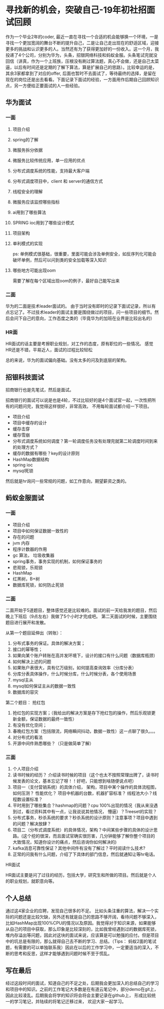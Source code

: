 # 寻找新的机会，突破自己-19年初社招面试回顾

作为一个毕业2年的coder, 最近一直在寻找一个合适的机会能够换一个环境，一是寻找一个更加宽阔的舞台不断的提升自己，二是让自己走出现在的舒适区域，迎接更多的挑战和认识更多的人。当然还有为了获得更加好的一份收入。这一个月，我投递了4个公司，分别为华为，头条，招银网络科技和蚂蚁金服。头条笔试完就没回信（讲真，作为一个上班族，压根没有刷过算法题，真心不会做，还是自己太菜逼，以后有时间还是定期的了解下算法，算是扩展自己的思路）。比较幸运的是，其余3家都拿到了对应的offer, 后面也暂时不去面试了，等待最终的选择，是留在现在的岗位还是出去看看。下面记录下面试的经验，一方面用作后期自己回顾知识点，另一方便给正要面试的人一些经验。

## 华为面试

### 一面

1. 项目介绍

2. spring的了解

3. 微服务拆分依据

4. 微服务比较传统应用，单一应用的优点

5. 分布式调度系统的性能，支持最大客户端

6. 分布式调度项目中，client 和 server的通信方式

7. 线程安全的理解

8. 微服务应该监控哪些指标

9. ai用到了哪些算法 

10. SPRING ioc用到了哪些设计模式

11. 项目架构

12. 单利模式的实现 

    ps: 单例模式很基础，很重要，里面可能会涉及单例安全，如反序列化可能会破坏单例，然后可以问到类的安全加载等深入知识

13. 哪些地方可能出现oom

    需要了解在每个区域出现oom的例子，最好自己能写出来

### 二面

华为的二面是技术leader面试的。 由于当时没有即时的记录下面试记录，所以有点忘记了。不过技术leader的面试主要是围绕做过的项目，问一些项目的细节。然后会问下自己的意向，工作态度之类的（毕竟华为的加班在业界是比较出名的）

### HR面

HR面试的话主要是考擦职业规划，对工作的态度，原有职位的一些情况。 感觉HR还是不错，平易近人，面试的过程比较轻松

总的来说，华为的面试偏向基础。没有太多的问及到底层的架构。

## 招银科技面试

招商银行也是先笔试，然后是面试。

招商银行的面试可以说是也是4轮，不过比较好的是4个面试官一起，一次性把所有的问题问完，我觉得这样很好，非常高效。 不用每轮面试都介绍一下项目。

- 项目介绍
- 项目中缓存的设计
- 缓存击穿
- 缓存雪崩
- 分布式调度系统如何调度？第一轮调度任务没有处理完就第二轮调度时间到来的处理方式？
- 缓存的数据有哪些？key的设计原则
- HashMap数据结构
- spring ioc
- mysql死锁

然后就是hr询问一些常规的问题，如工作意向，期望薪资之类的。

## 蚂蚁金服面试

### 一面

- 项目介绍
- 项目中如何保证数据一致性的
- 存在的问题
- jvm 内存
- 程序计数器的作用
- gc 算法， 垃圾收集器
- spring事务，事务实现的机制，如何保证事务的
- 悲观锁，乐观锁
- HashMap
- 红黑树，B+树
- 数据库死锁，如何防止死锁

### 二面

二面开始于5道题目，整体感觉还是比较难的。面试的前一天给我发的题目，然后晚上下班后（9点左右）我做了5个小时才完成吧。 第二天面试的时候，主要围绕题目进行展开和发散。

从第一个题目延伸出（转账）：

1. 分布式事务的保证。具体的解决方案；
2. 接口的幂等性；
3. 如果向某个账户转账在高并发环境下，设计的接口有什么问题（数据库瓶颈）
4. 如何解决上述的问题
5. 如果账户表很大，具有亿万级别，如何提高查询效率（分库分表）
6. 分库分表具体操作，什么时候分库，什么时候分表，各个使用场景
7. mysql主从
8. mysql如何保证主从的数据一致性
9. 数据库的容灾

第二个题目： 抢红包

1. 抢红包的实现方案；（我给出的解决方案是存下抢红包的操作，然后乐观锁更新金额，保证数据的最终一致性）
2. 有没有优化空间；
3. 春晚红包方案（包括限流，网络瞬间抖动，数据一致性）这一点聊了很久。。。
4. 对分布式的看法
5. 开源中间件熟悉哪些？（只是做简单了解）

### 三面

1. 个人项目介绍
2. 读书时候的经历？  介绍读书时候的项目（这个也太不按照常理出牌了，读书时候发表的论文，基本忘记了呀！！好吧，只能想到啥随便说点吧）
3. 项目一（支付营销系统）的具体介绍， 架构，项目中某个操作的具体流程图，如何压测？ 性能优化？ 项目中机器的台数，机器扩容标准？ 线程池大小？线程数设置标准？
4. 平时用到了哪些集合？hashmap的问题？cpu 100%出现的情况（我从来没遇到过，看过资料其中有一点，让我说说其他情况， 懵逼）？Treeset的实现？
5. 分布式事务，秒杀系统的要求？秒杀系统的设计原则？注意事项？项目中遇到的问题？解决放肆？
6. 项目二（分布式调度系统）的具体情况，架构？中间某些步骤的具体的设计思路。(这个挖的很深，而且面试官确实很厉害，几分钟能够了解你整个项目的大致情况，知道你设计的痛点，然后咨询你如何解决的)
7. kafka消息可靠性保证？其他中间件有没有了解过？平时阅读什么技术?
8. 正常的问我有什么问题，介绍了下具体的部门信息，然后就通知让等hr电话。

HR面试

HR面试主要是问了过往的经历，包括大学，研究生和所做的项目。然后就是个人的职业规划，就职意向等。

## 个人总结

通过这4家企业的应聘，发现自己很多的不足。 比如头条注重的算法，解决一个实际的问题还是比较欠缺，另外还有就是自己的思路不够开阔，看待问题不够深入，比如HashMap出现100%CPU的情况以及原因。我觉得对于知识来源，如果能够从自己的项目中获取，那么印象是比较深刻的，比如我曾经遇到过的数据库死锁，堆内存溢出等问题，因此对这块的面试来说，应该算是可以勉强的应付。但是项目中的坑总是有限的，那么就得自己去不断的学习、总结。（Tips： 蚂蚁2面的笔试题，有需要的可以单独联系我）因此在以后的工作学习中，一定要适当的深入，不断的思考和反思，这样才能够遇到问题时候不至于慌乱。

## 写在最后

经过这段时间的面试，知道自己的不足之处，后期我会更加深入的总结自己的学习和项目中的知识。之前的工作笔记大多数是在有道云笔记中，部分demo在git上，因此比较凌乱。后期我会将学的知识将会将会主要记录在github上， 形成比较统一的学习笔记，并陆续的将笔记迁移过来， 欢迎大家一起学习。